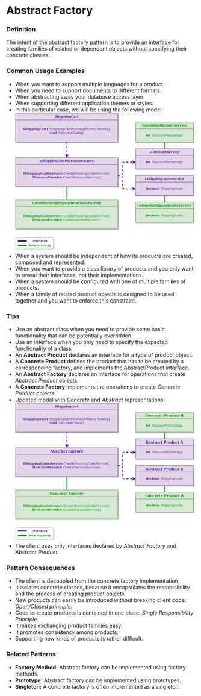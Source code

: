 # Abstract Factory
### Definition
The intent of the abstract factory pattern is to provide an interface for creating
families of related or dependent objects without specifying their concrete classes.
### Common Usage Examples
- When you want to support multiple languages for a product.
- When you need to support documents to different formats.
- When abstracting away your database access layer.
- When supporting different application themes or styles.
- In this particular case, we will be using the following model:
![image](./assets/DiscountServiceAbstractFactory.png)
- When a system should be independent of how its products are created, composed and
represented.
- When you want to provide a class library of products and you only want to reveal their
interfaces, not their implementations.
- When a system should be configured with one of multiple families of products.
- When a family of related product objects is designed to be used together and you
want to enforce this constraint.

### Tips
- Use an abstract class when you need to provide some basic functionality that can
be potentially overridden.
- Use an interface when you only need to specify the expected functionality of a
class.
- An **Abstract Product** declares an interface for a type of product object.
- A **Concrete Product** defines the product that has to be created by a corresponding
factory, and implements the AbstractProduct interface.
- An **Abstract Factory** declares an interface for operations that create *Abstract Product*
objects.
- A **Concrete Factory** implements the operations to create *Concrete Product* objects.
- Updated model with *Concrete* and *Abstract* representations:
  ![image](./assets/DiscountServiceAbstractFactory2.png)
- The client uses only interfaces declared by *Abstract Factory* and *Abstract Product*.
### Pattern Consequences
- The client is decoupled from the concrete factory implementation.
- It isolates concrete classes, because it encapsulates the responsibility and the process
of creating product objects.
- New products can easily be introduced without breaking client code: *Open/Closed principle*.
- Code to create products is contained in one place: *Single Responsibility Principle*.
- It makes exchanging product families easy.
- It promotes consistency among products.
- Supporting new kinds of products is rather difficult.
### Related Patterns
- **Factory Method:** Abstract factory can be implemented using factory methods.
- **Prototype:** Abstract factory can be implemented using prototypes.
- **Singleton:** A concrete factory is often implemented as a singleton.
